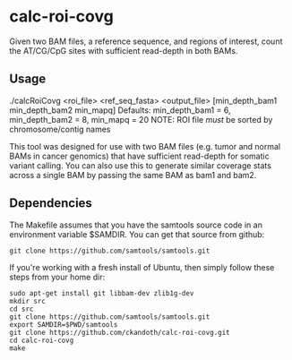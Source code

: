 calc-roi-covg
=============
Given two BAM files, a reference sequence, and regions of interest, count the AT/CG/CpG sites with
sufficient read-depth in both BAMs.

Usage
-----
./calcRoiCovg <bam1> <bam2> <roi_file> <ref_seq_fasta> <output_file> [min_depth_bam1 min_depth_bam2 min_mapq]
Defaults: min_depth_bam1 = 6, min_depth_bam2 = 8, min_mapq = 20
NOTE: ROI file *must* be sorted by chromosome/contig names

This tool was designed for use with two BAM files (e.g. tumor and normal BAMs in cancer genomics)
that have sufficient read-depth for somatic variant calling. You can also use this to generate
similar coverage stats across a single BAM by passing the same BAM as bam1 and bam2.

Dependencies
------------
The Makefile assumes that you have the samtools source code in an environment variable $SAMDIR.
You can get that source from github:

    git clone https://github.com/samtools/samtools.git

If you're working with a fresh install of Ubuntu, then simply follow these steps from your home dir:

    sudo apt-get install git libbam-dev zlib1g-dev
    mkdir src
    cd src
    git clone https://github.com/samtools/samtools.git
    export SAMDIR=$PWD/samtools
    git clone https://github.com/ckandoth/calc-roi-covg.git
    cd calc-roi-covg
    make
